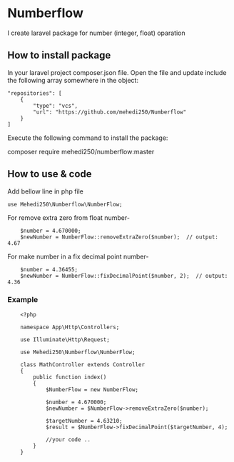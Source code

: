 # Numberflow

I create laravel package for number (integer, float) oparation 


## How to install package

In your laravel project composer.json file. Open the file and update include the following array somewhere in the object:

    "repositories": [
        {
            "type": "vcs",
            "url": "https://github.com/mehedi250/Numberflow"
        }
    ]


Execute the following command to install the package:

  composer require mehedi250/numberflow:master


## How to use & code

Add bellow line in php file

    use Mehedi250\Numberflow\NumberFlow; 



For remove extra zero from float number-

        $number = 4.670000;
        $newNumber = NumberFlow::removeExtraZero($number);  // output:  4.67


For make number in a fix decimal point  number-

        $number = 4.36455;
        $newNumber = NumberFlow::fixDecimalPoint($number, 2);  // output:  4.36



### Example
        <?php
        
        namespace App\Http\Controllers;
        
        use Illuminate\Http\Request;
        
        use Mehedi250\Numberflow\NumberFlow; 
        
        class MathController extends Controller
        {
            public function index()
            {
                $NumberFlow = new NumberFlow;
        
                $number = 4.670000;
                $newNumber = $NumberFlow->removeExtraZero($number); 
        
                $targetNumber = 4.63210;
                $result = $NumberFlow->fixDecimalPoint($targetNumber, 4); 
        
                //your code ..
            }
        }
